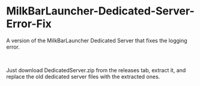 # MilkBarLauncher-Dedicated-Server-Error-Fix

A version of the MilkBarLauncher Dedicated Server that fixes the logging error.

&nbsp;

Just download DedicatedServer.zip from the releases tab, extract it, and replace the old dedicated server files with the extracted ones.
